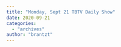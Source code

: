 ```yaml
---
title: "Monday, Sept 21 TBTV Daily Show"
date: 2020-09-21
categories: 
  - "archives"
author: "brantzt"
---
```



